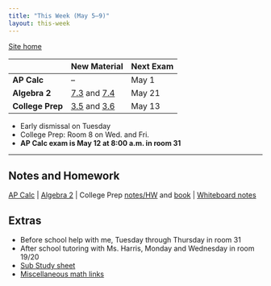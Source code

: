 ```yaml
---
title: "This Week (May 5–9)"
layout: this-week
---
```


[Site home](./)

|                  | New Material                                                                                                                                                                    | Next Exam |
| ---------------- | ------------------------------------------------------------------------------------------------------------------------------------------------------------------------------- | --------- |
| **AP Calc**      | –                                                                                                                                                                               | May 1     |
| **Algebra 2**    | [7.3](./envision-algebra-2/7-3-trigonometric-functions-and-real-numbers.md) and [7.4](./envision-algebra-2/7-4-graphing-sine-and-cosine-functions.md)                           | May 21    |
| **College Prep** | [3.5](./openstax-elementary-algebra-2e/3-5-solve-uniform-motion-applications.md) and [3.6](./openstax-elementary-algebra-2e/3-6-solve-applications-with-linear-inequalities.md) | May 13    |

- Early dismissal on Tuesday
- College Prep: Room 8 on Wed. and Fri.
- **AP Calc exam is May 12 at 8:00 a.m. in room 31**

---

## Notes and Homework

[AP Calc](./calc-for-ap-larson/) \| [Algebra 2](./envision-algebra-2/) \| College Prep [notes/HW](./openstax-elementary-algebra-2e/) and [book](https://openstax.org/books/elementary-algebra-2e/pages/2-introduction) \| [Whiteboard notes](https://1drv.ms/o/c/c4097c61e06a2b97/EpojsyS4IFdOp0qZoDZdHikBZAinLWQ3ncbWjBZVKo0vtQ?e=5egVmL)

## Extras

- Before school help with me, Tuesday through Thursday in room 31
- After school tutoring with Ms. Harris, Monday and Wednesday in room 19/20
- [Sub Study sheet](https://docs.google.com/spreadsheets/d/1cOCYZAF-hvZ42TtM_6EWiE3OjpTO7w4Vou7y87UMICU/edit?pli=1&gid=0#gid=0)
- [Miscellaneous math links](./misc/math-links.md)
